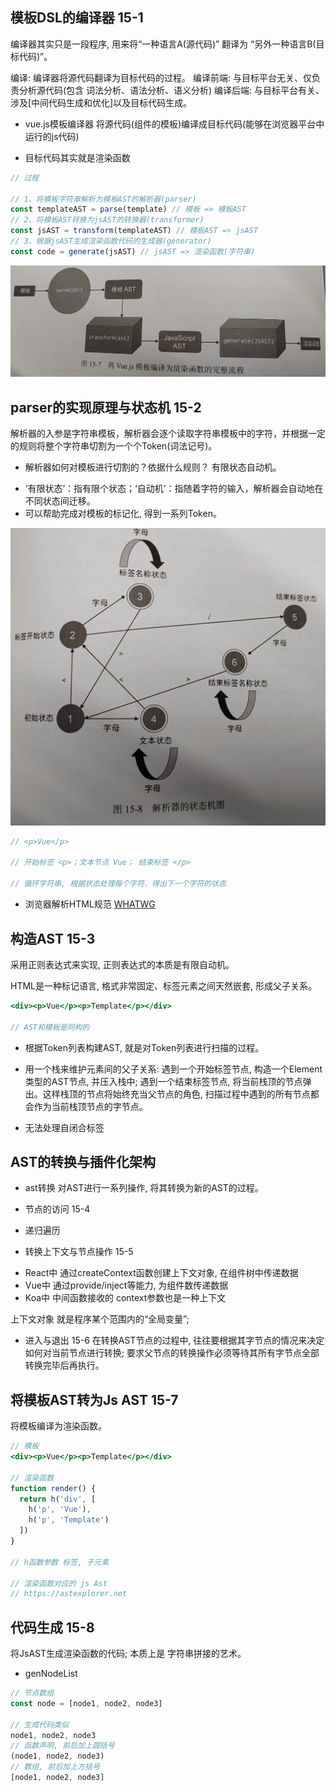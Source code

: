 ## 模板DSL的编译器 15-1
编译器其实只是一段程序, 用来将“一种语言A(源代码)” 翻译为 “另外一种语言B(目标代码)”。

编译: 编译器将源代码翻译为目标代码的过程。
编译前端: 与目标平台无关、仅负责分析源代码(包含 词法分析、语法分析、语义分析)
编译后端: 与目标平台有关、涉及[中间代码生成和优化]以及目标代码生成。

* vue.js模板编译器
将源代码(组件的模板)编译成目标代码(能够在浏览器平台中运行的js代码)
- 目标代码其实就是渲染函数

```js
// 过程

// 1、将模板字符串解析为模板AST的解析器(parser)
const templateAST = parse(template) // 模板 => 模板AST
// 2、将模板AST转换为jsAST的转换器(transformer)
const jsAST = transform(templateAST) // 模板AST => jsAST
// 3、根据jsAST生成渲染函数代码的生成器(generator)
const code = generate(jsAST) // jsAST => 渲染函数(字符串)
```
![](./vuejs编译完整流程.jpeg)

## parser的实现原理与状态机 15-2
解析器的入参是字符串模板，解析器会逐个读取字符串模板中的字符，并根据一定的规则将整个字符串切割为一个个Token(词法记号)。

* 解析器如何对模板进行切割的？依据什么规则？
有限状态自动机。
- ‘有限状态’：指有限个状态；‘自动机’：指随着字符的输入，解析器会自动地在不同状态间迁移。
- 可以帮助完成对模板的标记化, 得到一系列Token。

![](./解析器状态机图.jpeg)
```js
// <p>Vue</p>

// 开始标签 <p>；文本节点 Vue； 结束标签 </p>

// 循环字符串, 根据状态处理每个字符、得出下一个字符的状态
```

* 浏览器解析HTML规范
[WHATWG](https://html.spec.whatwg.org/multipage/parsing.html#tokenization)

## 构造AST 15-3
采用正则表达式来实现, 正则表达式的本质是有限自动机。

HTML是一种标记语言, 格式非常固定、标签元素之间天然嵌套, 形成父子关系。
```jsx
<div><p>Vue</p><p>Template</p></div>

// AST和模板是同构的
```
- 根据Token列表构建AST, 就是对Token列表进行扫描的过程。
- 用一个栈来维护元素间的父子关系: 遇到一个开始标签节点, 构造一个Element类型的AST节点, 并压入栈中; 遇到一个结束标签节点, 将当前栈顶的节点弹出。这样栈顶的节点将始终充当父节点的角色, 扫描过程中遇到的所有节点都会作为当前栈顶节点的字节点。

- 无法处理自闭合标签

## AST的转换与插件化架构
- ast转换 对AST进行一系列操作, 将其转换为新的AST的过程。

* 节点的访问 15-4
- 递归遍历

* 转换上下文与节点操作 15-5
- React中 通过createContext函数创建上下文对象, 在组件树中传递数据
- Vue中 通过provide/inject等能力, 为组件数传递数据
- Koa中 中间函数接收的 context参数也是一种上下文

上下文对象 就是程序某个范围内的“全局变量”;

* 进入与退出 15-6
在转换AST节点的过程中, 往往要根据其字节点的情况来决定如何对当前节点进行转换; 要求父节点的转换操作必须等待其所有字节点全部转换完毕后再执行。

## 将模板AST转为Js AST 15-7
将模板编译为渲染函数。
```jsx
// 模板
<div><p>Vue</p><p>Template</p></div>

// 渲染函数
function render() {
  return h('div', [
    h('p', 'Vue'),
    h('p', 'Template')
  ])
}

// h函数参数 标签, 子元素

// 渲染函数对应的 js Ast
// https://astexplorer.net
```

## 代码生成 15-8
将JsAST生成渲染函数的代码; 本质上是 字符串拼接的艺术。

* genNodeList
```js
// 节点数组
const node = [node1, node2, node3]

// 生成代码类似
node1, node2, node3
// 函数声明, 前后加上圆括号
(node1, node2, node3)
// 数组, 前后加上方括号
[node1, node2, node3]
```